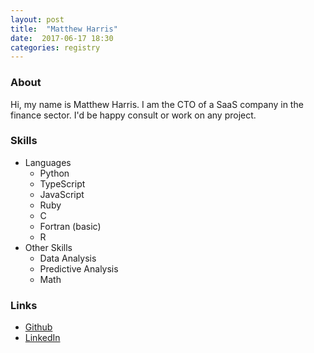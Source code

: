 ```yaml
---
layout: post
title:  "Matthew Harris"
date:  2017-06-17 18:30
categories: registry
---
```


### About

Hi, my name is Matthew Harris.  I am the CTO of a SaaS company in the finance sector.  I'd be happy consult or work on any project.

### Skills
* Languages
    * Python
    * TypeScript
    * JavaScript
    * Ruby
    * C
    * Fortran (basic)
    * R
* Other Skills
    * Data Analysis
    * Predictive Analysis
    * Math

### Links

- [Github](https://github.com/deidyomega)
- [LinkedIn](https://www.linkedin.com/in/matthewarmonharris/)